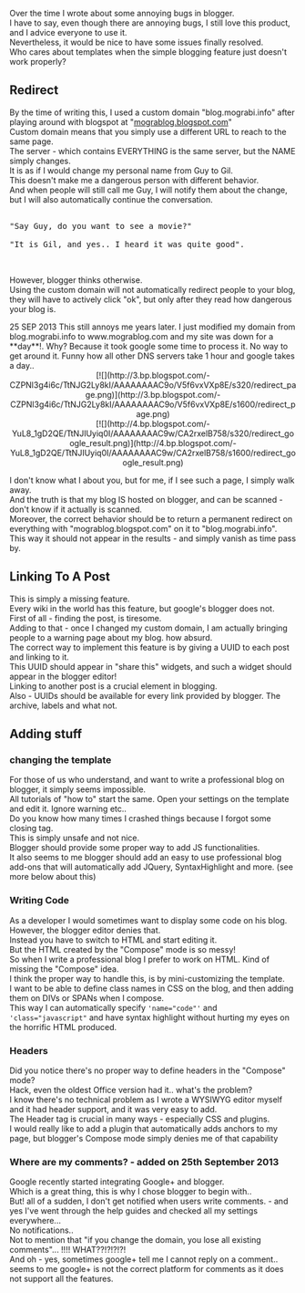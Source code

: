 <div class="mograblog">

<div>

Over the time I wrote about some annoying bugs in blogger.  
I have to say, even though there are annoying bugs, I still love this product, and I advice everyone to use it.  
Nevertheless, it would be nice to have some issues finally resolved.  
Who cares about templates when the simple blogging feature just doesn't work properly?  

## Redirect

By the time of writing this, I used a custom domain "blog.mograbi.info" after playing around with blogspot at "[mograblog.blogspot.com](http://mograblog.blogspot.com/)"  
Custom domain means that you simply use a different URL to reach to the same page.  
The server - which contains EVERYTHING is the same server, but the NAME simply changes.  
It is as if I would change my personal name from Guy to Gil.  
This doesn't make me a dangerous person with different behavior.  
And when people will still call me Guy, I will notify them about the change, but I will also automatically continue the conversation.  

<pre>  
"Say Guy, do you want to see a movie?"  

"It is Gil, and yes.. I heard it was quite good".  

   </pre>

However, blogger thinks otherwise.  
Using the custom domain will not automatically redirect people to your blog, they will have to actively click "ok", but only after they read how dangerous your blog is.  

<div class="alert">25 SEP 2013  
This still annoys me years later. I just modified my domain from blog.mograbi.info to www.mograblog.com and my site was down for a **day**!.  
Why? Because it took google some time to process it. No way to get around it. Funny how all other DNS servers take 1 hour and google takes a day..</div>

<div class="separator" style="clear: both; text-align: center;">[![](http://3.bp.blogspot.com/-CZPNl3g4i6c/TtNJG2Ly8kI/AAAAAAAAC9o/V5f6vxVXp8E/s320/redirect_page.png)](http://3.bp.blogspot.com/-CZPNl3g4i6c/TtNJG2Ly8kI/AAAAAAAAC9o/V5f6vxVXp8E/s1600/redirect_page.png)</div>

<div class="separator" style="clear: both; text-align: center;">[![](http://4.bp.blogspot.com/-YuL8_1gD2QE/TtNJIUyiq0I/AAAAAAAAC9w/CA2rxelB758/s320/redirect_google_result.png)](http://4.bp.blogspot.com/-YuL8_1gD2QE/TtNJIUyiq0I/AAAAAAAAC9w/CA2rxelB758/s1600/redirect_google_result.png)</div>

I don't know what I about you, but for me, if I see such a page, I simply walk away.  
And the truth is that my blog IS hosted on blogger, and can be scanned - don't know if it actually is scanned.  
Moreover, the correct behavior should be to return a permanent redirect on everything with "mograblog.blogspot.com" on it to "blog.mograbi.info".  
This way it should not appear in the results - and simply vanish as time pass by.  

## Linking To A Post

This is simply a missing feature.  
Every wiki in the world has this feature, but google's blogger does not.  
First of all - finding the post, is tiresome.  
Adding to that - once I changed my custom domain, I am actually bringing people to a warning page about my blog. how absurd.  
The correct way to implement this feature is by giving a UUID to each post and linking to it.  
This UUID should appear in "share this" widgets, and such a widget should appear in the blogger editor!  
Linking to another post is a crucial element in blogging.  
Also - UUIDs should be available for every link provided by blogger. The archive, labels and what not.  

## Adding stuff

### changing the template

For those of us who understand, and want to write a professional blog on blogger, it simply seems impossible.  
All tutorials of "how to" start the same. Open your settings on the template and edit it. Ignore warning etc..  
Do you know how many times I crashed things because I forgot some closing tag.  
This is simply unsafe and not nice.  
Blogger should provide some proper way to add JS functionalities.  
It also seems to me blogger should add an easy to use professional blog add-ons that will automatically add JQuery, SyntaxHighlight and more. (see more below about this)

### Writing Code

As a developer I would sometimes want to display some code on his blog.  
However, the blogger editor denies that.  
Instead you have to switch to HTML and start editing it.  
But the HTML created by the "Compose" mode is so messy!  
So when I write a professional blog I prefer to work on HTML. Kind of missing the "Compose" idea.  
I think the proper way to handle this, is by mini-customizing the template.  
I want to be able to define class names in CSS on the blog, and then adding them on DIVs or SPANs when I compose.  
This way I can automatically specify `'name="code"'` and `'class="javascript"` and have syntax highlight without hurting my eyes on the horrific HTML produced.  

### Headers

Did you notice there's no proper way to define headers in the "Compose" mode?  
Hack, even the oldest Office version had it.. what's the problem?  
I know there's no technical problem as I wrote a WYSIWYG editor myself and it had header support, and it was very easy to add.  
The Header tag is crucial in many ways - especially CSS and plugins.  
I would really like to add a plugin that automatically adds anchors to my page, but blogger's Compose mode simply denies me of that capability  

### Where are my comments? - added on 25th September 2013

Google recently started integrating Google+ and blogger.  
Which is a great thing, this is why I chose blogger to begin with..  
But! all of a sudden, I don't get notified when users write comments. - and yes I've went through the help guides and checked all my settings everywhere...  
No notifications..  
Not to mention that "if you change the domain, you lose all existing comments"... !!!! WHAT??!?!?!?!  
And oh - yes, sometimes google+ tell me I cannot reply on a comment.. seems to me google+ is not the correct platform for comments as it does not support all the features.  

</div>

</div>